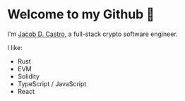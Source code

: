 # Welcome to my Github 🦀

I'm [Jacob D. Castro](https://twitter.com/jacobdcastro), a full-stack crypto software engineer.

I like:
- Rust
- EVM
- Solidity
- TypeScript / JavaScript
- React
